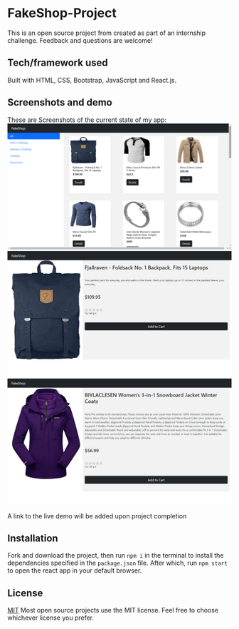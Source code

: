 # FakeShop-Project

This is an open source project from created as part of an internship challenge. Feedback and questions are welcome!

## Tech/framework used
Built with HTML, CSS, Bootstrap, JavaScript and React.js.

## Screenshots and demo
These are Screenshots of the current state of my app:
![First Screenshot](/screenshots/Screenshot-1.png)
![Second Screenshot](/screenshots/Screenshot-2.png)
![Third Screenshot](/screenshots/Screenshot-3.png)

A link to the live demo will be added upon project completion

## Installation
Fork and download the project, then run `npm i` in the terminal to install the dependencies specified in the `package.json` file. After which, run `npm start` to open the react app in your default browser.

## License
[MIT](https://choosealicense.com/licenses/mit/)
Most open source projects use the MIT license. Feel free to choose whichever license you prefer.
